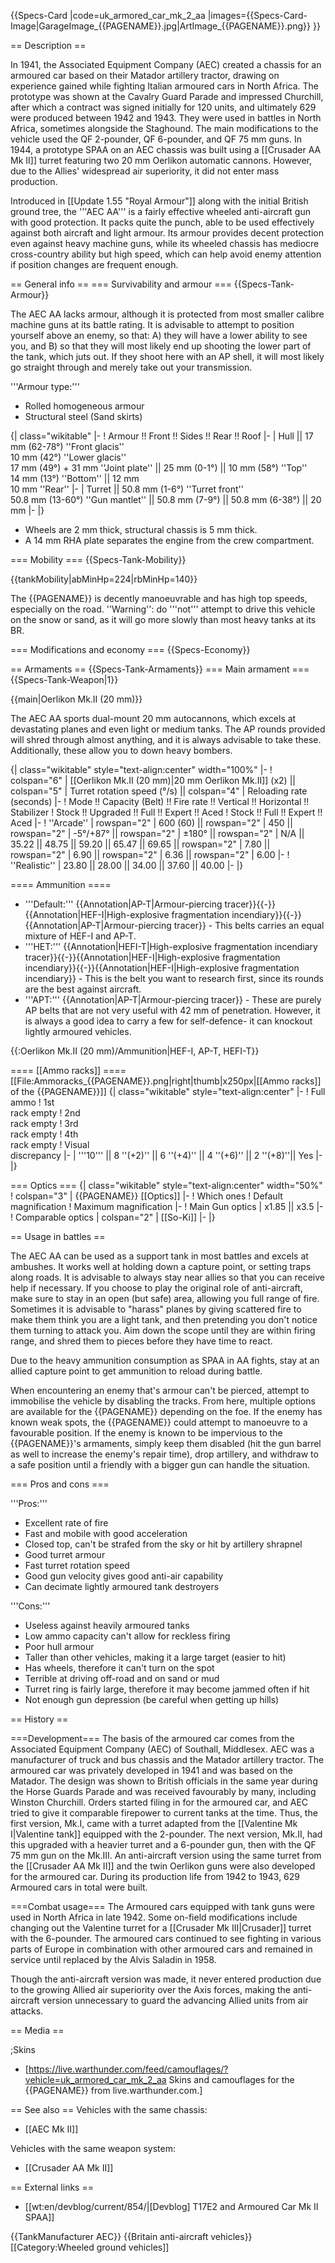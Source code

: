 {{Specs-Card
|code=uk_armored_car_mk_2_aa
|images={{Specs-Card-Image|GarageImage_{{PAGENAME}}.jpg|ArtImage_{{PAGENAME}}.png}}
}}

== Description ==
<!-- ''In the description, the first part should be about the history of the creation and combat usage of the vehicle, as well as its key features. In the second part, tell the reader about the ground vehicle in the game. Insert a screenshot of the vehicle, so that if the novice player does not remember the vehicle by name, he will immediately understand what kind of vehicle the article is talking about.'' -->
In 1941, the Associated Equipment Company (AEC) created a chassis for an armoured car based on their Matador artillery tractor, drawing on experience gained while fighting Italian armoured cars in North Africa. The prototype was shown at the Cavalry Guard Parade and impressed Churchill, after which a contract was signed initially for 120 units, and ultimately 629 were produced between 1942 and 1943. They were used in battles in North Africa, sometimes alongside the Staghound. The main modifications to the vehicle used the QF 2-pounder, QF 6-pounder, and QF 75 mm guns. In 1944, a prototype SPAA on an AEC chassis was built using a [[Crusader AA Mk II]] turret featuring two 20 mm Oerlikon automatic cannons. However, due to the Allies' widespread air superiority, it did not enter mass production.

Introduced in [[Update 1.55 "Royal Armour"]] along with the initial British ground tree, the '''AEC AA''' is a fairly effective wheeled anti-aircraft gun with good protection. It packs quite the punch, able to be used effectively against both aircraft and light armour. Its armour provides decent protection even against heavy machine guns, while its wheeled chassis has mediocre cross-country ability but high speed, which can help avoid enemy attention if position changes are frequent enough.

== General info ==
=== Survivability and armour ===
{{Specs-Tank-Armour}}
<!-- ''Describe armour protection. Note the most well protected and key weak areas. Appreciate the layout of modules as well as the number and location of crew members. Is the level of armour protection sufficient, is the placement of modules helpful for survival in combat? If necessary use a visual template to indicate the most secure and weak zones of the armour.'' -->
The AEC AA lacks armour, although it is protected from most smaller calibre machine guns at its battle rating. It is advisable to attempt to position yourself above an enemy, so that: A) they will have a lower ability to see you, and B) so that they will most likely end up shooting the lower part of the tank, which juts out. If they shoot here with an AP shell, it will most likely go straight through and merely take out your transmission.

'''Armour type:'''

* Rolled homogeneous armour
* Structural steel (Sand skirts)

{| class="wikitable"
|-
! Armour !! Front !! Sides !! Rear !! Roof
|-
| Hull || 17 mm (62-78°) ''Front glacis'' <br> 10 mm (42°) ''Lower glacis'' <br> 17 mm (49°) + 31 mm ''Joint plate'' || 25 mm (0-1°) || 10 mm (58°) ''Top'' <br> 14 mm (13°) ''Bottom'' || 12 mm <br> 10 mm ''Rear''
|-
| Turret || 50.8 mm (1-6°) ''Turret front'' <br> 50.8 mm (13-60°) ''Gun mantlet'' || 50.8 mm (7-9°) || 50.8 mm (6-38°) || 20 mm
|-
|}

* Wheels are 2 mm thick, structural chassis is 5 mm thick.
* A 14 mm RHA plate separates the engine from the crew compartment.

=== Mobility ===
{{Specs-Tank-Mobility}}
<!-- ''Write about the mobility of the ground vehicle. Estimate the specific power and manoeuvrability, as well as the maximum speed forwards and backwards.'' -->

{{tankMobility|abMinHp=224|rbMinHp=140}}

The {{PAGENAME}} is decently manoeuvrable and has high top speeds, especially on the road. ''Warning'': do '''not''' attempt to drive this vehicle on the snow or sand, as it will go more slowly than most heavy tanks at its BR.

=== Modifications and economy ===
{{Specs-Economy}}

== Armaments ==
{{Specs-Tank-Armaments}}
=== Main armament ===
{{Specs-Tank-Weapon|1}}
<!-- ''Give the reader information about the characteristics of the main gun. Assess its effectiveness in a battle based on the reloading speed, ballistics and the power of shells. Do not forget about the flexibility of the fire, that is how quickly the cannon can be aimed at the target, open fire on it and aim at another enemy. Add a link to the main article on the gun: <code><nowiki>{{main|Name of the weapon}}</nowiki></code>. Describe in general terms the ammunition available for the main gun. Give advice on how to use them and how to fill the ammunition storage.'' -->
{{main|Oerlikon Mk.II (20 mm)}}

The AEC AA sports dual-mount 20 mm autocannons, which excels at devastating planes and even light or medium tanks. The AP rounds provided will shred through almost anything, and it is always advisable to take these. Additionally, these allow you to down heavy bombers.

{| class="wikitable" style="text-align:center" width="100%"
|-
! colspan="6" | [[Oerlikon Mk.II (20 mm)|20 mm Oerlikon Mk.II]] (x2) || colspan="5" | Turret rotation speed (°/s) || colspan="4" | Reloading rate (seconds)
|-
! Mode !! Capacity (Belt) !! Fire rate !! Vertical !! Horizontal !! Stabilizer
! Stock !! Upgraded !! Full !! Expert !! Aced
! Stock !! Full !! Expert !! Aced
|-
! ''Arcade''
| rowspan="2" | 600 (60) || rowspan="2" | 450 || rowspan="2" | -5°/+87° || rowspan="2" | ±180° || rowspan="2" | N/A || 35.22 || 48.75 || 59.20 || 65.47 || 69.65 || rowspan="2" | 7.80 || rowspan="2" | 6.90 || rowspan="2" | 6.36 || rowspan="2" | 6.00
|-
! ''Realistic''
| 23.80 || 28.00 || 34.00 || 37.60 || 40.00
|-
|}

==== Ammunition ====

* '''Default:''' {{Annotation|AP-T|Armour-piercing tracer}}{{-}}{{Annotation|HEF-I|High-explosive fragmentation incendiary}}{{-}}{{Annotation|AP-T|Armour-piercing tracer}} - This belts carries an equal mixture of HEF-I and AP-T.
* '''HET:''' {{Annotation|HEFI-T|High-explosive fragmentation incendiary tracer}}{{-}}{{Annotation|HEF-I|High-explosive fragmentation incendiary}}{{-}}{{Annotation|HEF-I|High-explosive fragmentation incendiary}} - This is the belt you want to research first, since its rounds are the best against aircraft.
* '''APT:''' {{Annotation|AP-T|Armour-piercing tracer}} - These are purely AP belts that are not very useful with 42 mm of penetration. However, it is always a good idea to carry a few for self-defence- it can knockout lightly armoured vehicles.

{{:Oerlikon Mk.II (20 mm)/Ammunition|HEF-I, AP-T, HEFI-T}}

==== [[Ammo racks]] ====
[[File:Ammoracks_{{PAGENAME}}.png|right|thumb|x250px|[[Ammo racks]] of the {{PAGENAME}}]]
{| class="wikitable" style="text-align:center"
|-
! Full<br>ammo
! 1st<br>rack empty
! 2nd<br>rack empty
! 3rd<br>rack empty
! 4th<br>rack empty
! Visual<br>discrepancy
|-
| '''10''' || 8 ''(+2)'' || 6 ''(+4)'' || 4 ''(+6)'' || 2 ''(+8)''|| Yes
|-
|}

=== Optics ===
{| class="wikitable" style="text-align:center" width="50%"
! colspan="3" | {{PAGENAME}} [[Optics]]
|-
! Which ones
! Default magnification
! Maximum magnification
|-
! Main Gun optics
| x1.85 || x3.5
|-
! Comparable optics
| colspan="2" | [[So-Ki]]
|-
|}

== Usage in battles ==
<!-- ''Describe the tactics of playing in the vehicle, the features of using vehicles in the team and advice on tactics. Refrain from creating a "guide" - do not impose a single point of view but instead give the reader food for thought. Describe the most dangerous enemies and give recommendations on fighting them. If necessary, note the specifics of the game in different modes (AB, RB, SB).'' -->
The AEC AA can be used as a support tank in most battles and excels at ambushes. It works well at holding down a capture point, or setting traps along roads. It is advisable to always stay near allies so that you can receive help if necessary. If you choose to play the original role of anti-aircraft, make sure to stay in an open (but safe) area, allowing you full range of fire. Sometimes it is advisable to "harass" planes by giving scattered fire to make them think you are a light tank, and then pretending you don't notice them turning to attack you. Aim down the scope until they are within firing range, and shred them to pieces before they have time to react.

Due to the heavy ammunition consumption as SPAA in AA fights, stay at an allied capture point to get ammunition to reload during battle.

When encountering an enemy that's armour can't be pierced, attempt to immobilise the vehicle by disabling the tracks. From here, multiple options are available for the {{PAGENAME}} depending on the foe. If the enemy has known weak spots, the {{PAGENAME}} could attempt to manoeuvre to a favourable position. If the enemy is known to be impervious to the {{PAGENAME}}'s armaments, simply keep them disabled (hit the gun barrel as well to increase the enemy's repair time), drop artillery, and withdraw to a safe position until a friendly with a bigger gun can handle the situation.

=== Pros and cons ===
<!-- ''Summarise and briefly evaluate the vehicle in terms of its characteristics and combat effectiveness. Mark its pros and cons in a bulleted list. Try not to use more than 6 points for each of the characteristics. Avoid using categorical definitions such as "bad", "good" and the like - use substitutions with softer forms such as "inadequate" and "effective".'' -->

'''Pros:'''

* Excellent rate of fire
* Fast and mobile with good acceleration
* Closed top, can't be strafed from the sky or hit by artillery shrapnel
* Good turret armour
* Fast turret rotation speed
* Good gun velocity gives good anti-air capability
* Can decimate lightly armoured tank destroyers

'''Cons:'''

* Useless against heavily armoured tanks
* Low ammo capacity can't allow for reckless firing
* Poor hull armour
* Taller than other vehicles, making it a large target (easier to hit)
* Has wheels, therefore it can't turn on the spot
* Terrible at driving off-road and on sand or mud
* Turret ring is fairly large, therefore it may become jammed often if hit
* Not enough gun depression (be careful when getting up hills)

== History ==
<!-- ''Describe the history of the creation and combat usage of the vehicle in more detail than in the introduction. If the historical reference turns out to be too long, take it to a separate article, taking a link to the article about the vehicle and adding a block "/History" (example: <nowiki>https://wiki.warthunder.com/(Vehicle-name)/History</nowiki>) and add a link to it here using the <code>main</code> template. Be sure to reference text and sources by using <code><nowiki><ref></ref></nowiki></code>, as well as adding them at the end of the article with <code><nowiki><references /></nowiki></code>. This section may also include the vehicle's dev blog entry (if applicable) and the in-game encyclopedia description (under <code><nowiki>=== In-game description ===</nowiki></code>, also if applicable).'' -->
===Development===
The basis of the armoured car comes from the Associated Equipment Company (AEC) of Southall, Middlesex. AEC was a manufacturer of truck and bus chassis and the Matador artillery tractor. The armoured car was privately developed in 1941 and was based on the Matador. The design was shown to British officials in the same year during the Horse Guards Parade and was received favourably by many, including Winston Churchill. Orders started filing in for the armoured car, and AEC tried to give it comparable firepower to current tanks at the time. Thus, the first version, Mk.I, came with a turret adapted from the [[Valentine Mk I|Valentine tank]] equipped with the 2-pounder. The next version, Mk.II, had this upgraded with a heavier turret and a 6-pounder gun, then with the QF 75 mm gun on the Mk.III. An anti-aircraft version using the same turret from the [[Crusader AA Mk II]] and the twin Oerlikon guns were also developed for the armoured car. During its production life from 1942 to 1943, 629 Armoured cars in total were built.

===Combat usage===
The Armoured cars equipped with tank guns were used in North Africa in late 1942. Some on-field modifications include changing out the Valentine turret for a [[Crusader Mk III|Crusader]] turret with the 6-pounder. The armoured cars continued to see fighting in various parts of Europe in combination with other armoured cars and remained in service until replaced by the Alvis Saladin in 1958.

Though the anti-aircraft version was made, it never entered production due to the growing Allied air superiority over the Axis forces, making the anti-aircraft version unnecessary to guard the advancing Allied units from air attacks.

== Media ==
<!-- ''Excellent additions to the article would be video guides, screenshots from the game, and photos.'' -->

;Skins

* [https://live.warthunder.com/feed/camouflages/?vehicle=uk_armored_car_mk_2_aa Skins and camouflages for the {{PAGENAME}} from live.warthunder.com.]

== See also ==
Vehicles with the same chassis:

* [[AEC Mk II]]

Vehicles with the same weapon system:

* [[Crusader AA Mk II]]

== External links ==
<!-- ''Paste links to sources and external resources, such as:''
* ''topic on the official game forum;''
* ''other literature.'' -->

* [[wt:en/devblog/current/854/|[Devblog] T17E2 and Armoured Car Mk II SPAA]]

{{TankManufacturer AEC}}
{{Britain anti-aircraft vehicles}}
[[Category:Wheeled ground vehicles]]
